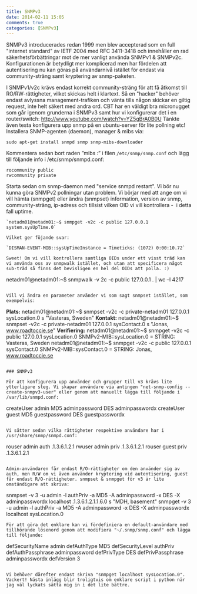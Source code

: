 ```yaml
---
title: SNMPv3
date: 2014-02-11 15:05
comments: true
categories: [SNMPv3]
---
```

SNMPv3 introducerades redan 1999 men blev accepterad som en full "internet standard" av IETF 2004 med RFC 3411-3418 och innehåller en rad säkerhetsförbättringar mot de mer vanligt använda SNMPv1 & SNMPv2c. Konfigurationen är betydligt mer komplicerad men har fördelen att autentisering nu kan göras på användarnivå istället för endast via community-sträng samt kryptering av snmp-paketen.

I SNMPv1/v2c krävs endast korrekt community-sträng för att få åtkomst till RO/RW-rättigheter, vilket skickas helt i klartext. Så en "hacker" behöver endast avlyssna management-trafiken och vänta tills någon skickar en giltig request, inte helt säkert med andra ord. CBT har en väldigt bra micronugget som går igenom grunderna i SNMPv3 samt hur vi konfigurerar det i en router/switch: http://www.youtube.com/watch?v=YZ5gBrA0B0U Tänkte även testa konfigurera upp snmp på en ubuntu-server för lite pollning etc! Installera SNMP-agenten (daemon), manager & mibs via:

`sudo apt-get install snmpd snmp snmp-mibs-downloader`

Kommentera sedan bort raden ”mibs :” i filen `/etc/snmp/snmp.conf` och lägg till följande info i /etc/snmp/snmpd.conf:

```
rocommunity public
rwcommunity private
```
Starta sedan om snmp-daemon med "service snmpd restart". Vi bör nu kunna göra SNMPv2 pollningar utan problem. Vi börjar med att ange om vi vill hämta (snmpget) eller ändra (snmpset) information, version av snmp, community-sträng, ip-adress och tillsist vilken OID vi vill kontrollera -  i detta fall uptime.
```
`netadm01@netadm01:~$ snmpget -v2c -c public 127.0.0.1 system.sysUpTime.0`

Vilket ger föjande svar:

`DISMAN-EVENT-MIB::sysUpTimeInstance = Timeticks: (1072) 0:00:10.72`

Sweet! Om vi vill kontrollera samtliga OIDs under ett visst träd kan vi använda oss av snmpwalk istället, och utan att specificera något sub-träd så finns det bevisligen en hel del OIDs att polla. :)
```
netadm01@netadm01:~$ snmpwalk -v 2c -c public 127.0.0.1 . | wc –l
4217
```

Vill vi ändra en parameter använder vi som sagt snmpset istället, som exempelvis:

```
**Plats:**
netadm01@netadm01:~$ snmpset -v2c -c private-netadm01 127.0.0.1 sysLocation.0 s "Vasteras, Sweden"
**Kontakt:**
netadm01@netadm01:~$ snmpset -v2c -c private-netadm01 127.0.0.1 sysContact.0 s "Jonas, www.roadtoccie.se"
**Verifiering:**
netadm01@netadm01:~$ snmpget -v2c -c public 127.0.0.1 sysLocation.0
SNMPv2-MIB::sysLocation.0 = STRING: Vasteras, Sweden
netadm01@netadm01:~$ snmpget -v2c -c public 127.0.0.1 sysContact.0
SNMPv2-MIB::sysContact.0 = STRING: Jonas, www.roadtoccie.se
```

### SNMPv3

För att konfigurera upp använder och grupper till v3 krävs lite ytterligare steg. Vi skapar användare via antingen "net-snmp-config --create-snmpv3-user" eller genom att manuellt lägga till följande i /var/lib/snmpd.conf:
```
createUser admin MD5 adminpassword DES adminpasswordx
createUser guest MD5 guestpassword DES guestpasswordx
```

Vi sätter sedan vilka rättigheter respektive användare har i /usr/share/snmp/snmpd.conf:
```
rouser admin auth .1.3.6.1.2.1
rwuser admin priv .1.3.6.1.2.1
rouser guest priv .1.3.6.1.2.1
```

Admin-användaren får endast R/O-rättigheter om den använder sig av auth, men R/W om vi även använder kryptering vid autentisering, guest får endast R/O-rättigheter. snmpset & snmpget för v3 är lite omständigare att skriva:

```
snmpset -v 3 -u admin -l authPriv -a MD5 -A adminpassword -x DES -X adminpasswordx localhost .1.3.6.1.2.1.1.6.0 s "MDH, basement"
snmpget -v 3 -u admin -l authPriv -a MD5 -A adminpassword -x DES -X adminpasswordx localhost sysLocation.0
```
För att göra det enklare kan vi fördefiniera en default-användare med tillhörande lösenord genom att modifiera "~/.snmp/snmp.conf" och lägga till följande:
```
defSecurityName admin
defAuthType MD5
defSecurityLevel authPriv
defAuthPassphrase adminpassword
defPrivType DES
defPrivPassphrase adminpasswordx
defVersion 3
```

Vi behöver därefter endast skriva "snmpget localhost sysLocation.0". Vackert! Nästa inlägg blir troligtvis om enklare script i python när jag väl lyckats sätta mig in i det lite bättre.
